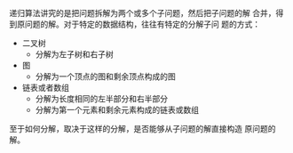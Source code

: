 递归算法讲究的是把问题拆解为两个或多个子问题，然后把子问题的解
合并，得到原问题的解。对于特定的数据结构，往往有特定的分解子问
题的方式：
* 二叉树
    * 分解为左子树和右子树
* 图
    * 分解为一个顶点的图和剩余顶点构成的图
* 链表或者数组
    * 分解为长度相同的左半部分和右半部分
    * 分解为第一个元素和剩余元素构成的链表或数组

至于如何分解，取决于这样的分解，是否能够从子问题的解直接构造
原问题的解。

